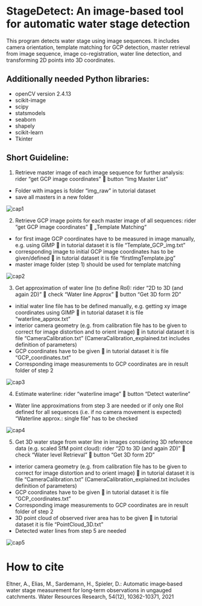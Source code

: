 # StageDetect: An image-based tool for automatic water stage detection

This program detects water stage using image sequences. It includes camera orientation, template 
matching for GCP detection, master retrieval from image sequence, image co-registration, water line 
detection, and transforming 2D points into 3D coordinates.

## Additionally needed Python libraries:
- openCV version 2.4.13
- scikit-image
- scipy
- statsmodels
- seaborn
- shapely
- scikit-learn
- Tkinter

## Short Guideline:

1. Retrieve master image of each image sequence for further analysis: rider “get GCP image 
coordinates”  button “Img Master List”
- Folder with images is folder “img_raw” in tutorial dataset
- save all masters in a new folder

![cap1](https://user-images.githubusercontent.com/81013477/123819792-e43c5380-d8ae-11eb-80ca-6eb78e8919c2.PNG)



2. Retrieve GCP image points for each master image of all sequences: rider “get GCP image 
coordinates”  „Template Matching“
- for first image GCP coordinates have to be measured in image manually, e.g. using GIMP 
in tutorial dataset it is file “Template_GCP_img.txt”
- corresponding image to initial GCP image coordinates has to be given/defined  in tutorial 
dataset it is file “firstImgTemplate.jpg”
- master image folder (step 1) should be used for template matching

![cap2](https://user-images.githubusercontent.com/81013477/123820013-177ee280-d8af-11eb-8946-c56c70ef5e5f.PNG)

3. Get approximation of water line (to define RoI): rider “2D to 3D (and again 2D)”  check “Water 
line Approx”  button “Get 3D form 2D”
- initial water line file has to be defined manually, e.g. getting xy image coordinates using 
GIMP  in tutorial dataset it is file “waterline_approx.txt”
- interior camera geometry (e.g. from calibration file has to be given to correct for image 
distortion and to orient image)  in tutorial dataset it is file “CameraCalibration.txt”
(CameraCalibration_explained.txt includes definition of parameters)
- GCP coordinates have to be given  in tutorial dataset it is file “GCP_coordinates.txt”
- Corresponding image measurements to GCP coordinates are in result folder of step 2

![cap3](https://user-images.githubusercontent.com/81013477/123820078-249bd180-d8af-11eb-820e-49665f3df60f.PNG)

4. Estimate waterline: rider “waterline image”  button “Detect waterline”
- Water line approximations from step 3 are needed or if only one RoI defined for all 
sequences (i.e. if no camera movement is expected) “Waterline approx.: single file” has to be 
checked

![cap4](https://user-images.githubusercontent.com/81013477/123820125-2ebdd000-d8af-11eb-9fe5-adc553d952f8.PNG)

5. Get 3D water stage from water line in images considering 3D reference data (e.g. scaled SfM point 
cloud): rider “2D to 3D (and again 2D)”  check “Water level Retrieval”  button “Get 3D form 
2D”
- interior camera geometry (e.g. from calibration file has to be given to correct for image 
distortion and to orient image)  in tutorial dataset it is file “CameraCalibration.txt” 
(CameraCalibration_explained.txt includes definition of parameters)
- GCP coordinates have to be given  in tutorial dataset it is file “GCP_coordinates.txt”
- Corresponding image measurements to GCP coordinates are in result folder of step 2
- 3D point cloud of observed river area has to be given  in tutorial dataset it is file 
“PointCloud_3D.txt”
- Detected water lines from step 5 are needed

![cap5](https://user-images.githubusercontent.com/81013477/123820166-38473800-d8af-11eb-87f8-8eda7985a70a.PNG)


# How to cite

Eltner, A., Elias, M., Sardemann, H., Spieler, D.: Automatic image‐based water stage measurement for long‐term observations in ungauged catchments. Water Resources Research, 54(12), 10362-10371, 2021
